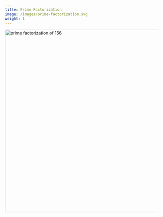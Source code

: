 ```yaml
---
title: Prime Factorization
image: /images/prime-factorization.svg
weight: 1
---
```


<img src="/images/prime-factorization.svg" alt="prime factorization of 156" width="600px">
